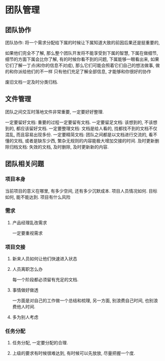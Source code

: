 # 团队管理

## 团队协作

团队协作: 将一个需求分配给下属的时候让下属知道大致的前因后果还是挺重要的, 

   如果他们完全不了解, 那么整个团队开发将不能享受到下属的智慧, 下属在做细节, 细节的方面下属会比你了解, 有的时候你看不到的问题, 下属能够一眼看出来, 
   如果它们了解一丁点(和你的信息不对成), 那么它们可能会照着它们自己的想法做事, 做的和你派给他们的不一样
   只有他们充足了解全部信息, 才能够和你很好的协作

废旧文档一定及时分类归档.

## 文件管理

团队之间交互时落地文件非常重要, 一定要好好整理.

一定要留好文档: 重要的过程一定要留有文档.
一定要留足文档: 该想到的, 不该想到的, 都应该留好文档.
一定要整理文档: 文档是给人看的, 找都找不到的文档不仅混乱, 而且容易出现多份.
一定要精简文档: 团队之间都是以文档进行交流的, 看不懂的文档, 或者是缺东少西, 繁杂无规则的内容能极大增加交接的时间.
及时更新删除归档文档: 失效的文档, 及时删除, 及时更新新的内容.

## 团队相关问题

### 项目本身

当前项目的意义在哪里, 有多少空间, 还有多少沉默成本.
项目人员情况如何.
目标如何, 能不能达到.
项目有什么风险

### 需求

1. 产品经理乱改需求

   一定要重视需求

### 项目交接

1. 新来人员如何让他们快速进入状态

2. 人员离职怎么办

   每一个阶段都必须留有充足的文档.

3. 事情做好做透

   一方面是对自己的工作做一个总结和梳理, 另一方面, 别浪费自己时间, 也别浪费他人时间.

4. 多为别人考虑

### 任务分配

1. 任务分配, 一定要分配的合理.

2. 上级的要求有时候很难达到, 有时候可以先放放, 尽量把握一个度.

## 